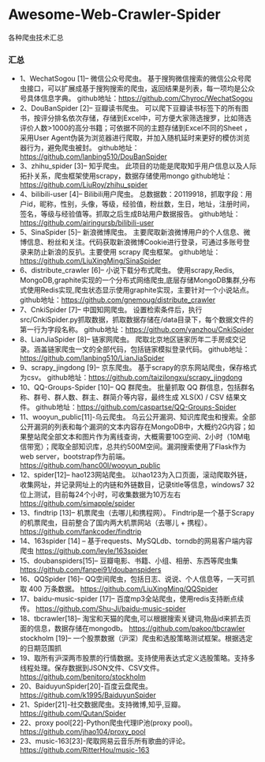# Awesome-Web-Crawler-Spider
各种爬虫技术汇总

### 汇总
- 1、WechatSogou [1]– 微信公众号爬虫。
基于搜狗微信搜索的微信公众号爬虫接口，可以扩展成基于搜狗搜索的爬虫，返回结果是列表，每一项均是公众号具体信息字典。
github地址：https://github.com/Chyroc/WechatSogou
- 2、DouBanSpider [2]– 豆瓣读书爬虫。
可以爬下豆瓣读书标签下的所有图书，按评分排名依次存储，存储到Excel中，可方便大家筛选搜罗，比如筛选评价人数>1000的高分书籍；可依据不同的主题存储到Excel不同的Sheet ，采用User Agent伪装为浏览器进行爬取，并加入随机延时来更好的模仿浏览器行为，避免爬虫被封。
github地址：https://github.com/lanbing510/DouBanSpider
- 3、zhihu_spider [3]– 知乎爬虫。
此项目的功能是爬取知乎用户信息以及人际拓扑关系，爬虫框架使用scrapy，数据存储使用mongo
github地址：https://github.com/LiuRoy/zhihu_spider
- 4、bilibili-user [4]– Bilibili用户爬虫。
总数据数：20119918，抓取字段：用户id，昵称，性别，头像，等级，经验值，粉丝数，生日，地址，注册时间，签名，等级与经验值等。抓取之后生成B站用户数据报告。
github地址：https://github.com/airingursb/bilibili-user
- 5、SinaSpider [5]– 新浪微博爬虫。
主要爬取新浪微博用户的个人信息、微博信息、粉丝和关注。代码获取新浪微博Cookie进行登录，可通过多账号登录来防止新浪的反扒。主要使用 scrapy 爬虫框架。
github地址：https://github.com/LiuXingMing/SinaSpider
- 6、distribute_crawler [6]– 小说下载分布式爬虫。
使用scrapy,Redis, MongoDB,graphite实现的一个分布式网络爬虫,底层存储MongoDB集群,分布式使用Redis实现,爬虫状态显示使用graphite实现，主要针对一个小说站点。
github地址：https://github.com/gnemoug/distribute_crawler
- 7、CnkiSpider [7]– 中国知网爬虫。
设置检索条件后，执行src/CnkiSpider.py抓取数据，抓取数据存储在/data目录下，每个数据文件的第一行为字段名称。
github地址：https://github.com/yanzhou/CnkiSpider
- 8、LianJiaSpider [8]– 链家网爬虫。
爬取北京地区链家历年二手房成交记录。涵盖链家爬虫一文的全部代码，包括链家模拟登录代码。
github地址：https://github.com/lanbing510/LianJiaSpider
- 9、scrapy_jingdong [9]– 京东爬虫。
基于scrapy的京东网站爬虫，保存格式为csv。
github地址：https://github.com/taizilongxu/scrapy_jingdong
- 10、QQ-Groups-Spider [10]– QQ 群爬虫。
批量抓取 QQ 群信息，包括群名称、群号、群人数、群主、群简介等内容，最终生成 XLS(X) / CSV 结果文件。
github地址：https://github.com/caspartse/QQ-Groups-Spider
- 11、wooyun_public[11]-乌云爬虫。
乌云公开漏洞、知识库爬虫和搜索。全部公开漏洞的列表和每个漏洞的文本内容存在MongoDB中，大概约2G内容；如果整站爬全部文本和图片作为离线查询，大概需要10G空间、2小时（10M电信带宽）；爬取全部知识库，总共约500M空间。漏洞搜索使用了Flask作为web server，bootstrap作为前端。
https://github.com/hanc00l/wooyun_public
- 12、spider[12]– hao123网站爬虫。
以hao123为入口页面，滚动爬取外链，收集网址，并记录网址上的内链和外链数目，记录title等信息，windows7 32位上测试，目前每24个小时，可收集数据为10万左右
https://github.com/simapple/spider
- 13、findtrip [13]– 机票爬虫（去哪儿和携程网）。
Findtrip是一个基于Scrapy的机票爬虫，目前整合了国内两大机票网站（去哪儿 + 携程）。
https://github.com/fankcoder/findtrip
- 14、163spider [14] – 基于requests、MySQLdb、torndb的网易客户端内容爬虫
https://github.com/leyle/163spider
- 15、doubanspiders[15]– 豆瓣电影、书籍、小组、相册、东西等爬虫集
https://github.com/fanpei91/doubanspiders
- 16、QQSpider [16]– QQ空间爬虫，包括日志、说说、个人信息等，一天可抓取 400 万条数据。
https://github.com/LiuXingMing/QQSpider
- 17、baidu-music-spider [17]– 百度mp3全站爬虫，使用redis支持断点续传。
https://github.com/Shu-Ji/baidu-music-spider
- 18、tbcrawler[18]– 淘宝和天猫的爬虫,可以根据搜索关键词,物品id来抓去页面的信息，数据存储在mongodb。
https://github.com/pakoo/tbcrawler
stockholm [19]– 一个股票数据（沪深）爬虫和选股策略测试框架。根据选定的日期范围抓
- 19、取所有沪深两市股票的行情数据。支持使用表达式定义选股策略。支持多线程处理。保存数据到JSON文件、CSV文件。
https://github.com/benitoro/stockholm
- 20、BaiduyunSpider[20]-百度云盘爬虫。
https://github.com/k1995/BaiduyunSpider
- 21、Spider[21]-社交数据爬虫。支持微博,知乎,豆瓣。
https://github.com/Qutan/Spider
- 22、proxy pool[22]-Python爬虫代理IP池(proxy pool)。
https://github.com/jhao104/proxy_pool
- 23、music-163[23]-爬取网易云音乐所有歌曲的评论。
https://github.com/RitterHou/music-163
